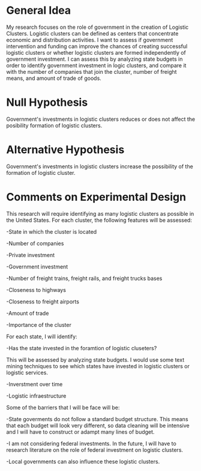 # General Idea
My research focuses on the role of government in the creation of Logistic Clusters.
Logistic clusters can be defined as centers that concentrate economic and distribution activities.
I want to assess if government intervention and funding can improve the chances of creating successful logistic clusters or whether logistic clusters are formed independently of government investment.
I can assess this by analyzing state budgets in order to identify government investment in logic clusters, and compare it with the number of companies that join the cluster, number of freight means, and amount of trade of goods.  
# Null Hypothesis
Government's investments in logistic clusters reduces or does not affect the posibility formation of logistic clusters. 
# Alternative Hypothesis
Government's investments in logistic clusters increase the possibility of the formation of logistic cluster. 
# Comments on Experimental Design
This research will require identifying as many logistic clusters as possible in the United States. For each cluster, the following features will be assessed: 

  -State in which the cluster is located

  -Number of companies

  -Private investment

  -Government investment

  -Number of freight trains, freight rails, and freight trucks bases

  -Closeness to highways

  -Closeness to freight airports

  -Amount of trade

  -Importance of the cluster

For each state, I will identify:

  -Has the state invested in the foramtion of logistic cluseters?

This will be assessed by analyzing state budgets. I would use some text mining techniques to see which states have invested in logistic clusters or logistic services.

  -Inverstment over time

  -Logistic infraestructure

Some of the barriers that I will be face will be:

  -State goverments do not follow a standard budget structure. This means that each budget will look very different, so data cleaning will be intensive and I will have to construct or adampt many lines of budget.

  -I am not considering federal investments. In the future, I will have to research literature on the role of federal investment on logistic clusters.

  -Local governments can also influence these logistic clusters.

